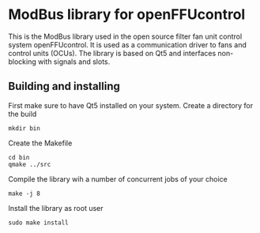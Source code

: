 # ModBus library for openFFUcontrol
This is the ModBus library used in the open source filter fan unit control system openFFUcontrol.
It is used as a communication driver to fans and control units (OCUs). The
library is based on Qt5 and interfaces non-blocking with signals and slots.

## Building and installing
First make sure to have Qt5 installed on your system.
Create a directory for the build
```
mkdir bin
```

Create the Makefile
```
cd bin
qmake ../src
```

Compile the library wih a number of concurrent jobs of your choice

```
make -j 8
```

Install the library as root user
```
sudo make install
```
